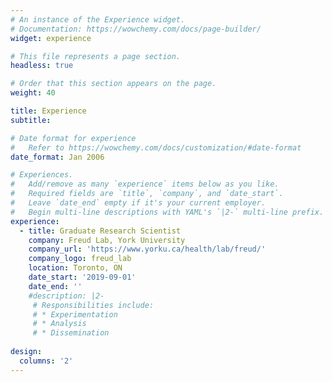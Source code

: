 ```yaml
---
# An instance of the Experience widget.
# Documentation: https://wowchemy.com/docs/page-builder/
widget: experience

# This file represents a page section.
headless: true

# Order that this section appears on the page.
weight: 40

title: Experience
subtitle:

# Date format for experience
#   Refer to https://wowchemy.com/docs/customization/#date-format
date_format: Jan 2006

# Experiences.
#   Add/remove as many `experience` items below as you like.
#   Required fields are `title`, `company`, and `date_start`.
#   Leave `date_end` empty if it's your current employer.
#   Begin multi-line descriptions with YAML's `|2-` multi-line prefix.
experience:
  - title: Graduate Research Scientist
    company: Freud Lab, York University
    company_url: 'https://www.yorku.ca/health/lab/freud/'
    company_logo: freud_lab
    location: Toronto, ON
    date_start: '2019-09-01'
    date_end: ''
    #description: |2-
     # Responsibilities include:
     # * Experimentation
     # * Analysis 
     # * Dissemination
        
design:
  columns: '2'
---
```

